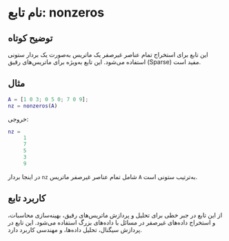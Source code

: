 
# نام تابع: nonzeros

## توضیح کوتاه
این تابع برای استخراج تمام عناصر غیرصفر یک ماتریس به‌صورت یک بردار ستونی استفاده می‌شود. این تابع به‌ویژه برای ماتریس‌های رقیق (Sparse) مفید است.

## مثال
```matlab
A = [1 0 3; 0 5 0; 7 0 9];
nz = nonzeros(A)
```

خروجی:
```matlab
nz =
     1
     7
     5
     3
     9
```

در اینجا بردار `nz` شامل تمام عناصر غیرصفر ماتریس `A` به‌ترتیب ستونی است.

## کاربرد تابع
از این تابع در جبر خطی برای تحلیل و پردازش ماتریس‌های رقیق، بهینه‌سازی محاسبات، و استخراج داده‌های غیرصفر در مسائل با داده‌های بزرگ استفاده می‌شود. این تابع در پردازش سیگنال، تحلیل داده‌ها، و مهندسی کاربرد دارد.
